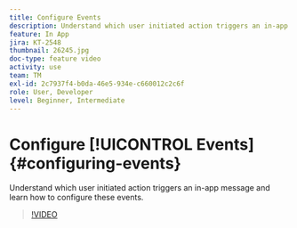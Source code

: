 ```yaml
---
title: Configure Events
description: Understand which user initiated action triggers an in-app message and learn how to configure these events.
feature: In App
jira: KT-2548
thumbnail: 26245.jpg
doc-type: feature video
activity: use
team: TM
exl-id: 2c7937f4-b0da-46e5-934e-c660012c2c6f
role: User, Developer
level: Beginner, Intermediate
---
```

# Configure [!UICONTROL Events] {#configuring-events}

Understand which user initiated action triggers an in-app message and learn how to configure these events.

>[!VIDEO](https://video.tv.adobe.com/v/26245?quality=12&learn=on)
